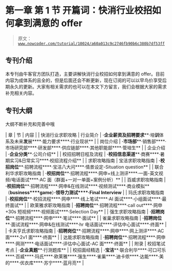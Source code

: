 # 第一章 第 1 节 开篇词：快消行业校招如何拿到满意的 offer

> 原文：[`www.nowcoder.com/tutorial/10024/a60a013c9c2746fb90b6c380b7df53ff`](https://www.nowcoder.com/tutorial/10024/a60a013c9c2746fb90b6c380b7df53ff)

## 专刊介绍

本专刊由牛客官方团队打造，主要讲解快消行业校招如何拿到满意的 offer。目前内容为成体系的且全的，但是后面还会不断更新，现在订阅的可以以早鸟价享受后期永久的更新。大家有相关需求的也可以在本文下方留言，我们会根据大家的需求补充相关内容。

## 专刊大纲

大纲不断补充和完善中哦

| 章 | 节 | 内容 |
| 快消行业求职攻略 | 行业简介 | **·企****业薪资****及招聘要求****·培****训****体系及未来****发****展****·能力要求****·行业现状** |
| 岗位介绍 | **·市场部****·销售部****·市场研究部****·研发部****·供应链部****·其他职能部****·管培生** |
| 企业介绍 | **·企业分类****·公司介绍** |
| 校招招聘日程及流程 | **·校招信息渠道****·商赛****·暑期实习&日常实习****·校招流程介绍** |
| 求职攻略指南 | 宝洁求职攻略指南 | **·校招岗位****·招聘流程****·宝洁八大问****·情景设定-Situation question** |
| 联合利华求职攻略指南  | **·校招岗位****·招聘流程****·网申+线上测评****·一面-英文视频/电话面试****·AC 面（群面+一对一单面+案例分析）** |
| 百威求职攻略指南  | **·校招岗位****·招聘流程****·网申&在线测试****·视频测试****·商业模拟**（**business****game**）**·领导力测试****·Final Interview** |
| 玛氏求职攻略指南  | **·校招岗位****·校招流程****·网申****·线上笔试****·AI 面试****·小组面试****·最终面试** |
| 欧莱雅求职攻略指南  | **·招聘岗位****·招聘流程****·call out****·网申+30s 短视频****·视频面试****·Selection Day** |
| 强生求职攻略指南  | **·招聘岗位****·招聘流程****·网申****·笔试****·面试** |
| 雀巢求职攻略指南 | **·招聘岗位****·面试流程****·网申&在线测试****·hr 电话面试****·评估中心面试****·终面** |
| 卡夫亨氏求职攻略指南  | **·招聘岗位****·招聘流程****·网申****·网上测评****·AC 面****·2v1 面****·终面** |
| 达能求职攻略指南 | **·招聘岗位****·招聘流程****·网申****·网测****·电话面试****·评估中心面试-AC 面****·终面** |
| 附录  | 校招笔试考点 | **·企业真题****·行测题库** |
| 校招面经精选 | **·宝洁****·联合利华****·可口可乐****·百威****·玛氏****·欧莱雅****·强生****·雀巢****·迪卡侬****·达能****·美的****·优衣库****·苏宁****·蓝月亮** |